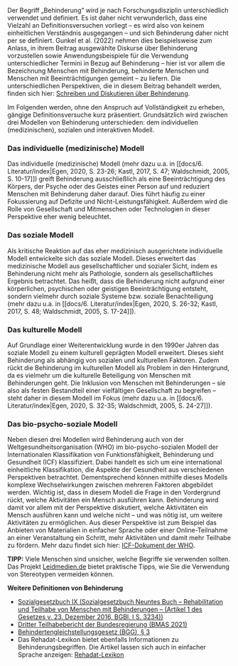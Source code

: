 Der Begriff „Behinderung“ wird je nach Forschungsdisziplin unterschiedlich verwendet und definiert. Es ist daher nicht verwunderlich, dass eine Vielzahl an Definitionsversuchen vorliegt – es wird also von keinem einheitlichen Verständnis ausgegangen – und sich Behinderung daher nicht per se definiert. Gunkel et al. (2022) nehmen dies beispielsweise zum Anlass, in ihrem Beitrag ausgewählte Diskurse über Behinderung vorzustellen sowie Anwendungsbeispiele für die Verwendung unterschiedlicher Termini in Bezug auf Behinderung – hier ist vor allem die Bezeichnung Menschen mit Behinderung, behinderte Menschen und Menschen mit Beeinträchtigungen gemeint – zu liefern. Die unterschiedlichen Perspektiven, die in diesem Beitrag behandelt werden, finden sich hier: [Schreiben und Diskutieren über Behinderung](https://eldorado.tu-dortmund.de/bitstream/2003/40998/1/SchreibenUndDiskutieren%c3%9cberBehinderung_Manuskript_final.pdf).

Im Folgenden werden, ohne den Anspruch auf Vollständigkeit zu erheben, gängige Definitionsversuche kurz präsentiert. Grundsätzlich wird zwischen drei Modellen von Behinderung unterschieden: dem individuellen (medizinischen), sozialen und interaktiven Modell.

### **Das individuelle (medizinische) Modell**

Das individuelle (medizinische) Modell (mehr dazu u.a. in [[docs/6. Literatur/index|Egen, 2020, S. 23-26; Kastl, 2017, S. 47; Waldschmidt, 2005, S. 10-17]]) greift Behinderung ausschließlich als eine Beeinträchtigung des Körpers, der Psyche oder des Geistes einer Person auf und reduziert Menschen mit Behinderung daher darauf. Dies führt häufig zu einer Fokussierung auf Defizite und Nicht-Leistungsfähigkeit. Außerdem wird die Rolle von Gesellschaft und Mitmenschen oder Technologien in dieser Perspektive eher wenig beleuchtet.

### **Das soziale Modell**

Als kritische Reaktion auf das eher medizinisch ausgerichtete individuelle Modell entwickelte sich das soziale Modell. Dieses erweitert das medizinische Modell aus gesellschaftlicher und sozialer Sicht, indem es Behinderung nicht mehr als Pathologie, sondern als gesellschaftliches Ergebnis betrachtet. Das heißt, dass die Behinderung nicht aufgrund einer körperlichen, psychischen oder geistigen Beeinträchtigung entsteht, sondern vielmehr durch soziale Systeme bzw. soziale Benachteiligung (mehr dazu u.a. in [[docs/6. Literatur/index|Egen, 2020, S. 26-32; Kastl, 2017, S. 48; Waldschmidt, 2005, S. 17-24]]).

### **Das kulturelle Modell**

Auf Grundlage einer Weiterentwicklung wurde in den 1990er Jahren das soziale Modell zu einem kulturell geprägten Modell erweitert. Dieses sieht Behinderung als abhängig von sozialen und kulturellen Faktoren. Zudem rückt die Behinderung im kulturellen Modell als Problem in den Hintergrund, da es vielmehr um die kulturelle Beteiligung von Menschen mit Behinderungen geht. Die Inklusion von Menschen mit Behinderungen – sie also als festen Bestandteil einer vielfältigen Gesellschaft zu begreifen – steht daher in diesem Modell im Fokus (mehr dazu u.a. in [[docs/6. Literatur/index|Egen, 2020, S. 32-35; Waldschmidt, 2005, S. 24-27]]).

### **Das bio-psycho-soziale Modell**

Neben diesen drei Modellen wird Behinderung auch von der Weltgesundheitsorganisation (WHO) im bio-psycho-sozialen Modell der Internationalen Klassifikation von Funktionsfähigkeit, Behinderung und Gesundheit (ICF) klassifiziert. Dabei handelt es sich um eine international einheitliche Klassifikation, die Aspekte der Gesundheit aus verschiedenen Perspektiven betrachtet. Dementsprechend können mithilfe dieses Modells komplexe Wechselwirkungen zwischen mehreren Faktoren abgebildet werden. Wichtig ist, dass in diesem Modell die Frage in den Vordergrund rückt, welche Aktivitäten ein Mensch ausführen kann. Behinderung wird damit vor allem mit der Perspektive diskutiert, welche Aktivitäten ein Mensch ausführen kann und welche nicht – und was nötig ist, um weitere Aktivitäten zu ermöglichen. Aus dieser Perspektive ist zum Beispiel das Anbieten von Materialien in einfacher Sprache oder einer Online-Teilnahme an einer Veranstaltung ein Schritt, mehr Aktivitäten und damit mehr Teilhabe zu fördern. Mehr dazu findet sich hier: [ICF-Dokument der WHO](https://www.soziale-initiative.net/wp-content/uploads/2013/09/icf_endfassung-2005-10-01.pdf).

**TIPP:** Viele Menschen sind unsicher, welche Begriffe sie verwenden sollten. Das Projekt [Leidmedien.de](https://www.leidmedien.de) bietet praktische Tipps, wie Sie die Verwendung von Stereotypen vermeiden können. 

**Weitere Definitionen von Behinderung**

* [Sozialgesetzbuch IX (Sozialgesetzbuch Neuntes Buch – Rehabilitation und Teilhabe von Menschen mit Behinderungen – (Artikel 1 des Gesetzes v. 23\. Dezember 2016, BGBl. I S. 3234))](https://www.gesetze-im-internet.de/sgb_9_2018/BJNR323410016.html)
* [Dritter Teilhabebericht der Bundesregierung (BMAS 2021)](https://www.bmas.de/SharedDocs/Downloads/DE/Publikationen/a125-21-teilhabebericht.html)
* [Behindertengleichstellungsgesetz (BGG), § 3](https://www.gesetze-im-internet.de/bgg/__3.html)
* Das Rehadat-Lexikon bietet ebenfalls Informationen zu Behinderungsbegriffen. Die Artikel lassen sich auch in einfacher Sprache anzeigen: [Rehadat-Lexikon](https://www.rehadat.de/lexikon/Lex-Menschen-mit-Behinderungen/)